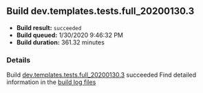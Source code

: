 ## Build dev.templates.tests.full_20200130.3
- **Build result:** `succeeded`
- **Build queued:** 1/30/2020 9:46:32 PM
- **Build duration:** 361.32 minutes
### Details
Build [dev.templates.tests.full_20200130.3](https://winappstudio.visualstudio.com/web/build.aspx?pcguid=a4ef43be-68ce-4195-a619-079b4d9834c2&builduri=vstfs%3a%2f%2f%2fBuild%2fBuild%2f32778) succeeded
Find detailed information in the [build log files]()
